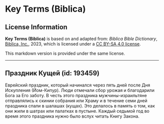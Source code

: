 # Key Terms (Biblica)

## License Information

**Key Terms (Biblica)** is based on and adapted from: _Biblica Bible Dictionary_, [Biblica, Inc.](https://www.biblica.com/), 2023, which is licensed under a [CC BY-SA 4.0 license](https://creativecommons.org/licenses/by-sa/4.0/legalcode.en).

This markdown version is provided under the same license.



--------------------------------

## Праздник Кущей (id: 193459)

Еврейский праздник, который начинался через пять дней после Дня Искупления (Йом\-Кипур). Люди отмечали сбор урожая и благодарили Бога за Его заботу. В честь этого праздника мужчины\-израильтяне отправлялись к скинии собрания или Храму и в течение семи дней праздника спали в шалашах (кущах). Это делалось в память о том, как они жили в шатрах или палатках в пустыне. Каждый седьмой год во время этого праздника нужно было вслух читать Книгу Закона.


